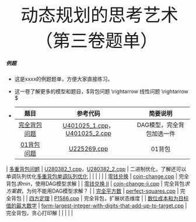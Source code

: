 <div align=center >
  <font face="黑体" size=7>动态规划的思考艺术（第三卷题单）</font>
 </div>



##### 例题

- 这是xxxx的例题题单，方便大家直接练习。

- 这一卷了解更多的模型和题目，$背包问题 \rightarrow 线性问题 \rightarrow $

- |                             题目                             |                           参考代码                           |                           简要说明                           |
  | :----------------------------------------------------------: | :----------------------------------------------------------: | :----------------------------------------------------------: |
  |   [完全背包问题](https://www.luogu.com.cn/problem/U401025)   | [U401025_1.cpp](https://github.com/OFShare/DP-Book/blob/master/codes/U401025_1.cpp)，[U401025_2.cpp](https://github.com/OFShare/DP-Book/blob/master/codes/U401025_2.cpp) |                  DAG模型，完全背包加选一件                   |
  |    [01背包问题](https://www.luogu.com.cn/problem/U225269)    | [U225269.cpp](https://github.com/OFShare/DP-Book/blob/master/codes/U225269.cpp) |                            01背包                            |
|   [多重背包问题](https://www.luogu.com.cn/problem/U280382)   | [U280382_1.cpp](https://github.com/OFShare/DP-Book/blob/master/codes/U280382_1.cpp)，[U280382_2.cpp](https://github.com/OFShare/DP-Book/blob/master/codes/U280382_2.cpp) | 二进制优化，了解还可以单调队列优化[多重背包单调队列优化](https://www.luogu.com.cn/problem/U296086) |
  |                                                              |                                                              |                                                              |
  |    [零钱兑换](https://leetcode.cn/problems/coin-change/)     | [coin-change.cpp](https://github.com/OFShare/DP-Book/blob/master/codes/coin-change.cpp) |               完全背包$求min$，使用DAG模型求解               |
  | [零钱兑换 II](https://leetcode.cn/problems/coin-change-ii/)  | [coin-change-ii.cpp](https://github.com/OFShare/DP-Book/blob/master/codes/coin-change-ii.cpp) |         完全背包$求方案数$，为何不能用DAG模型求解？          |
  | [完全平方数](https://leetcode.cn/problems/perfect-squares/)  | [perfect-squares.cpp](https://github.com/OFShare/DP-Book/blob/master/codes/perfect-squares.cpp) |                           完全背包                           |
  |      [四方定理](https://www.luogu.com.cn/problem/P1586)      | [P1586.cpp](https://github.com/OFShare/DP-Book/blob/master/codes/P1586.cpp) |                    完全背包，扩展状态维度                    |
  | [数位成本和为目标值的最大数字](https://leetcode.cn/problems/form-largest-integer-with-digits-that-add-up-to-target/) | [form-largest-integer-with-digits-that-add-up-to-target.cpp](https://github.com/OFShare/DP-Book/blob/master/codes/form-largest-integer-with-digits-that-add-up-to-target.cpp) |                     完全背包，贪心打印解                     |
  |                                                              |                                                              |                                                              |
  
  
  
  